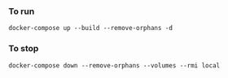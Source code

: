 ### To run

```
docker-compose up --build --remove-orphans -d
```

### To stop

```
docker-compose down --remove-orphans --volumes --rmi local
```
